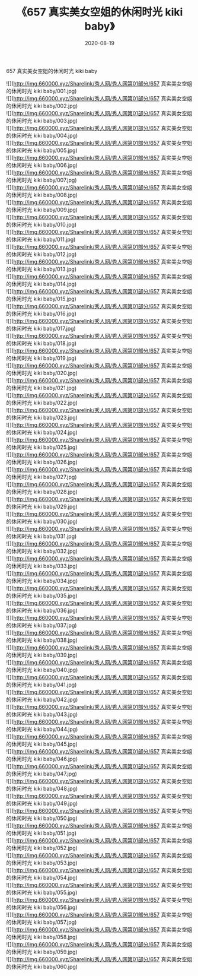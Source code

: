﻿---
layout: post
title:  《657 真实美女空姐的休闲时光 kiki baby》
date:   2020-08-19
img: http://img.660000.xyz/Sharelink/秀人网/秀人网第01部分/657 真实美女空姐的休闲时光 kiki baby/000.jpg
categories: [美女, 清纯, 唯美]
---

657 真实美女空姐的休闲时光 kiki baby

  ![](http://img.660000.xyz/Sharelink/秀人网/秀人网第01部分/657 真实美女空姐的休闲时光 kiki baby/001.jpg) <br> ![](http://img.660000.xyz/Sharelink/秀人网/秀人网第01部分/657 真实美女空姐的休闲时光 kiki baby/002.jpg) <br> ![](http://img.660000.xyz/Sharelink/秀人网/秀人网第01部分/657 真实美女空姐的休闲时光 kiki baby/003.jpg) <br> ![](http://img.660000.xyz/Sharelink/秀人网/秀人网第01部分/657 真实美女空姐的休闲时光 kiki baby/004.jpg) <br> ![](http://img.660000.xyz/Sharelink/秀人网/秀人网第01部分/657 真实美女空姐的休闲时光 kiki baby/005.jpg) <br> ![](http://img.660000.xyz/Sharelink/秀人网/秀人网第01部分/657 真实美女空姐的休闲时光 kiki baby/006.jpg) <br> ![](http://img.660000.xyz/Sharelink/秀人网/秀人网第01部分/657 真实美女空姐的休闲时光 kiki baby/007.jpg) <br> ![](http://img.660000.xyz/Sharelink/秀人网/秀人网第01部分/657 真实美女空姐的休闲时光 kiki baby/008.jpg) <br> ![](http://img.660000.xyz/Sharelink/秀人网/秀人网第01部分/657 真实美女空姐的休闲时光 kiki baby/009.jpg) <br> ![](http://img.660000.xyz/Sharelink/秀人网/秀人网第01部分/657 真实美女空姐的休闲时光 kiki baby/010.jpg) <br> ![](http://img.660000.xyz/Sharelink/秀人网/秀人网第01部分/657 真实美女空姐的休闲时光 kiki baby/011.jpg) <br> ![](http://img.660000.xyz/Sharelink/秀人网/秀人网第01部分/657 真实美女空姐的休闲时光 kiki baby/012.jpg) <br> ![](http://img.660000.xyz/Sharelink/秀人网/秀人网第01部分/657 真实美女空姐的休闲时光 kiki baby/013.jpg) <br> ![](http://img.660000.xyz/Sharelink/秀人网/秀人网第01部分/657 真实美女空姐的休闲时光 kiki baby/014.jpg) <br> ![](http://img.660000.xyz/Sharelink/秀人网/秀人网第01部分/657 真实美女空姐的休闲时光 kiki baby/015.jpg) <br> ![](http://img.660000.xyz/Sharelink/秀人网/秀人网第01部分/657 真实美女空姐的休闲时光 kiki baby/016.jpg) <br> ![](http://img.660000.xyz/Sharelink/秀人网/秀人网第01部分/657 真实美女空姐的休闲时光 kiki baby/017.jpg) <br> ![](http://img.660000.xyz/Sharelink/秀人网/秀人网第01部分/657 真实美女空姐的休闲时光 kiki baby/018.jpg) <br> ![](http://img.660000.xyz/Sharelink/秀人网/秀人网第01部分/657 真实美女空姐的休闲时光 kiki baby/019.jpg) <br> ![](http://img.660000.xyz/Sharelink/秀人网/秀人网第01部分/657 真实美女空姐的休闲时光 kiki baby/020.jpg) <br> ![](http://img.660000.xyz/Sharelink/秀人网/秀人网第01部分/657 真实美女空姐的休闲时光 kiki baby/021.jpg) <br> ![](http://img.660000.xyz/Sharelink/秀人网/秀人网第01部分/657 真实美女空姐的休闲时光 kiki baby/022.jpg) <br> ![](http://img.660000.xyz/Sharelink/秀人网/秀人网第01部分/657 真实美女空姐的休闲时光 kiki baby/023.jpg) <br> ![](http://img.660000.xyz/Sharelink/秀人网/秀人网第01部分/657 真实美女空姐的休闲时光 kiki baby/024.jpg) <br> ![](http://img.660000.xyz/Sharelink/秀人网/秀人网第01部分/657 真实美女空姐的休闲时光 kiki baby/025.jpg) <br> ![](http://img.660000.xyz/Sharelink/秀人网/秀人网第01部分/657 真实美女空姐的休闲时光 kiki baby/026.jpg) <br> ![](http://img.660000.xyz/Sharelink/秀人网/秀人网第01部分/657 真实美女空姐的休闲时光 kiki baby/027.jpg) <br> ![](http://img.660000.xyz/Sharelink/秀人网/秀人网第01部分/657 真实美女空姐的休闲时光 kiki baby/028.jpg) <br> ![](http://img.660000.xyz/Sharelink/秀人网/秀人网第01部分/657 真实美女空姐的休闲时光 kiki baby/029.jpg) <br> ![](http://img.660000.xyz/Sharelink/秀人网/秀人网第01部分/657 真实美女空姐的休闲时光 kiki baby/030.jpg) <br> ![](http://img.660000.xyz/Sharelink/秀人网/秀人网第01部分/657 真实美女空姐的休闲时光 kiki baby/031.jpg) <br> ![](http://img.660000.xyz/Sharelink/秀人网/秀人网第01部分/657 真实美女空姐的休闲时光 kiki baby/032.jpg) <br> ![](http://img.660000.xyz/Sharelink/秀人网/秀人网第01部分/657 真实美女空姐的休闲时光 kiki baby/033.jpg) <br> ![](http://img.660000.xyz/Sharelink/秀人网/秀人网第01部分/657 真实美女空姐的休闲时光 kiki baby/034.jpg) <br> ![](http://img.660000.xyz/Sharelink/秀人网/秀人网第01部分/657 真实美女空姐的休闲时光 kiki baby/035.jpg) <br> ![](http://img.660000.xyz/Sharelink/秀人网/秀人网第01部分/657 真实美女空姐的休闲时光 kiki baby/036.jpg) <br> ![](http://img.660000.xyz/Sharelink/秀人网/秀人网第01部分/657 真实美女空姐的休闲时光 kiki baby/037.jpg) <br> ![](http://img.660000.xyz/Sharelink/秀人网/秀人网第01部分/657 真实美女空姐的休闲时光 kiki baby/038.jpg) <br> ![](http://img.660000.xyz/Sharelink/秀人网/秀人网第01部分/657 真实美女空姐的休闲时光 kiki baby/039.jpg) <br> ![](http://img.660000.xyz/Sharelink/秀人网/秀人网第01部分/657 真实美女空姐的休闲时光 kiki baby/040.jpg) <br> ![](http://img.660000.xyz/Sharelink/秀人网/秀人网第01部分/657 真实美女空姐的休闲时光 kiki baby/041.jpg) <br> ![](http://img.660000.xyz/Sharelink/秀人网/秀人网第01部分/657 真实美女空姐的休闲时光 kiki baby/042.jpg) <br> ![](http://img.660000.xyz/Sharelink/秀人网/秀人网第01部分/657 真实美女空姐的休闲时光 kiki baby/043.jpg) <br> ![](http://img.660000.xyz/Sharelink/秀人网/秀人网第01部分/657 真实美女空姐的休闲时光 kiki baby/044.jpg) <br> ![](http://img.660000.xyz/Sharelink/秀人网/秀人网第01部分/657 真实美女空姐的休闲时光 kiki baby/045.jpg) <br> ![](http://img.660000.xyz/Sharelink/秀人网/秀人网第01部分/657 真实美女空姐的休闲时光 kiki baby/046.jpg) <br> ![](http://img.660000.xyz/Sharelink/秀人网/秀人网第01部分/657 真实美女空姐的休闲时光 kiki baby/047.jpg) <br> ![](http://img.660000.xyz/Sharelink/秀人网/秀人网第01部分/657 真实美女空姐的休闲时光 kiki baby/048.jpg) <br> ![](http://img.660000.xyz/Sharelink/秀人网/秀人网第01部分/657 真实美女空姐的休闲时光 kiki baby/049.jpg) <br> ![](http://img.660000.xyz/Sharelink/秀人网/秀人网第01部分/657 真实美女空姐的休闲时光 kiki baby/050.jpg) <br> ![](http://img.660000.xyz/Sharelink/秀人网/秀人网第01部分/657 真实美女空姐的休闲时光 kiki baby/051.jpg) <br> ![](http://img.660000.xyz/Sharelink/秀人网/秀人网第01部分/657 真实美女空姐的休闲时光 kiki baby/052.jpg) <br> ![](http://img.660000.xyz/Sharelink/秀人网/秀人网第01部分/657 真实美女空姐的休闲时光 kiki baby/053.jpg) <br> ![](http://img.660000.xyz/Sharelink/秀人网/秀人网第01部分/657 真实美女空姐的休闲时光 kiki baby/054.jpg) <br> ![](http://img.660000.xyz/Sharelink/秀人网/秀人网第01部分/657 真实美女空姐的休闲时光 kiki baby/055.jpg) <br> ![](http://img.660000.xyz/Sharelink/秀人网/秀人网第01部分/657 真实美女空姐的休闲时光 kiki baby/056.jpg) <br> ![](http://img.660000.xyz/Sharelink/秀人网/秀人网第01部分/657 真实美女空姐的休闲时光 kiki baby/057.jpg) <br> ![](http://img.660000.xyz/Sharelink/秀人网/秀人网第01部分/657 真实美女空姐的休闲时光 kiki baby/058.jpg) <br> ![](http://img.660000.xyz/Sharelink/秀人网/秀人网第01部分/657 真实美女空姐的休闲时光 kiki baby/059.jpg) <br> ![](http://img.660000.xyz/Sharelink/秀人网/秀人网第01部分/657 真实美女空姐的休闲时光 kiki baby/060.jpg) <br>